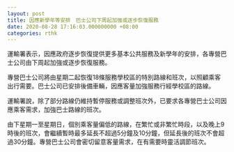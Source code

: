 ```yaml
---
layout: post
title: 因應新學年等安排　巴士公司下周起加強或逐步恢復服務
date: 2020-08-28 17:16:03.000000000 +08:00
categories: rthk
---
```


運輸署表示，因應政府逐步恢復提供更多基本公共服務及新學年的安排，各專營巴士公司由下周起加強或逐步恢復服務。

專營巴士公司將由星期二起恢復18條服務學校區的特別路線和班次，以照顧乘客出行需要。巴士公司已安排後備車輛，因應客量加強服務行經學校區的路線。

運輸署說，除了部分路線仍維持暫停服務或調整班次外，已要求各專營巴士公司因應乘客需求，加強巴士路線的班次。

由下星期一至星期日，個別乘客量偏低的路線，在繁忙或非繁忙時段，以及晚上9時後的班次，會繼續暫時最多延長不超過5分鐘及10分鐘，但延長後的班次不會超過30分鐘。專營巴士公司會密切留意客量需求，在有需要時靈活調節班次。
